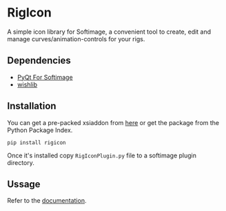 RigIcon
=======
A simple icon library for Softimage, a convenient tool to create, edit and manage curves/animation-controls for your rigs.

Dependencies
------------
- [PyQt For Softimage](https://github.com/caron/PyQtForSoftimage)
- [wishlib](http://github.com/wishdev-project/wishlib)

Installation
------------
You can get a pre-packed xsiaddon from [here](http://goo.gl/XRtKA) or get the package from the Python Package Index.

    pip install rigicon

Once it's installed copy `RigIconPlugin.py` file to a softimage plugin directory.

Ussage
------
Refer to the [documentation](https://github.com/csaez/rigicon/wiki).